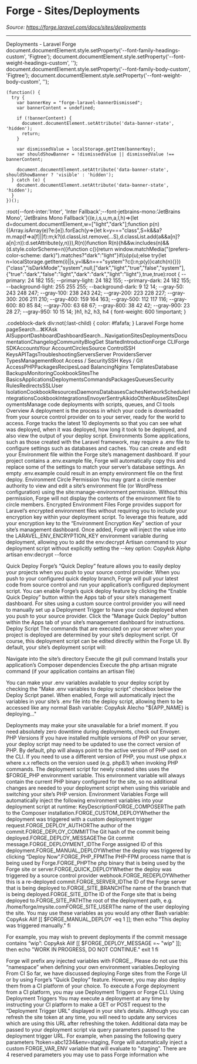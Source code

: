 # Forge - Sites/Deployments

*Source: https://forge.laravel.com/docs/sites/deployments*

---

Deployments - Laravel Forge
              document.documentElement.style.setProperty('--font-family-headings-custom', 'Figtree');
              document.documentElement.style.setProperty('--font-weight-headings-custom', '');
              document.documentElement.style.setProperty('--font-family-body-custom', 'Figtree');
              document.documentElement.style.setProperty('--font-weight-body-custom', '');
            
    (function() {
      try {
        var bannerKey = "forge-laravel-bannerDismissed";
        var bannerContent = undefined;
        
        if (!bannerContent) {
          document.documentElement.setAttribute('data-banner-state', 'hidden');
          return;
        }
        
        var dismissedValue = localStorage.getItem(bannerKey);
        var shouldShowBanner = !dismissedValue || dismissedValue !== bannerContent;
        
        document.documentElement.setAttribute('data-banner-state', shouldShowBanner ? 'visible' : 'hidden');
      } catch (e) {
        document.documentElement.setAttribute('data-banner-state', 'hidden');
      }
    })();
  :root{--font-inter:'Inter', 'Inter Fallback';--font-jetbrains-mono:'JetBrains Mono', 'JetBrains Mono Fallback'}((e,i,s,u,m,a,l,h)=>{let d=document.documentElement,w=["light","dark"];function p(n){(Array.isArray(e)?e:[e]).forEach(y=>{let k=y==="class",S=k&&a?m.map(f=>a[f]||f):m;k?(d.classList.remove(...S),d.classList.add(a&&a[n]?a[n]:n)):d.setAttribute(y,n)}),R(n)}function R(n){h&&w.includes(n)&&(d.style.colorScheme=n)}function c(){return window.matchMedia("(prefers-color-scheme: dark)").matches?"dark":"light"}if(u)p(u);else try{let n=localStorage.getItem(i)||s,y=l&&n==="system"?c():n;p(y)}catch(n){}})("class","isDarkMode","system",null,["dark","light","true","false","system"],{"true":"dark","false":"light","dark":"dark","light":"light"},true,true):root {
    --primary: 24 182 155;
    --primary-light: 24 182 155;
    --primary-dark: 24 182 155;
    --background-light: 255 255 255;
    --background-dark: 9 12 14;
    --gray-50: 243 248 247;
    --gray-100: 238 243 242;
    --gray-200: 223 228 227;
    --gray-300: 206 211 210;
    --gray-400: 159 164 163;
    --gray-500: 112 117 116;
    --gray-600: 80 85 84;
    --gray-700: 63 68 67;
    --gray-800: 38 42 42;
    --gray-900: 23 28 27;
    --gray-950: 10 15 14;
  }h1, h2, h3, h4 {
    font-weight: 600 !important;
}

.codeblock-dark div:not(:last-child) {
    color: #fafafa;
}
Laravel Forge home pageSearch...⌘KAsk AISupportDashboardDashboardSearch...NavigationSitesDeploymentsDocumentationChangelogCommunityBlogGet StartedIntroductionForge CLIForge SDKAccountsYour AccountCirclesSource ControlSSH KeysAPITagsTroubleshootingServersServer ProvidersServer TypesManagementRoot Access / SecuritySSH Keys / Git AccessPHPPackagesRecipesLoad BalancingNginx TemplatesDatabase BackupsMonitoringCookbookSitesThe BasicsApplicationsDeploymentsCommandsPackagesQueuesSecurity RulesRedirectsSSLUser IsolationCookbookResourcesDaemonsDatabasesCachesNetworkSchedulerIntegrationsCookbookIntegrationsEnvoyerSentryAikidoOtherAbuseSitesDeploymentsManage code deployments with scripts, queues, and CI tools​Overview
A deployment is the process in which your code is downloaded from your source control provider on to your server, ready for the world to access. Forge tracks the latest 10 deployments so that you can see what was deployed, when it was deployed, how long it took to be deployed, and also view the output of your deploy script.
​Environments
Some applications, such as those created with the Laravel framework, may require a .env file to configure settings such as databases and caches. You can create and edit your Environment file within the Forge site’s management dashboard.
If your project contains a .env.example file, Forge will automatically copy this and replace some of the settings to match your server’s database settings. An empty .env.example could result in an empty environment file on the first deploy.
​Environment Circle Permission
You may grant a circle member authority to view and edit a site’s environment file (or WordPress configuration) using the site:manage-environment permission. Without this permission, Forge will not display the contents of the environment file to circle members.
​Encrypted Environment Files
Forge provides support for Laravel’s encrypted environment files without requiring you to include your encryption key within your deployment script.
To leverage this feature, add your encryption key to the “Environment Encryption Key” section of your site’s management dashboard. Once added, Forge will inject the value into the LARAVEL_ENV_ENCRYPTION_KEY environment variable during deployment, allowing you to add the env:decrypt Artisan command to your deployment script without explicitly setting the --key option:
CopyAsk AIphp artisan env:decrypt --force

​Quick Deploy
Forge’s “Quick Deploy” feature allows you to easily deploy your projects when you push to your source control provider. When you push to your configured quick deploy branch, Forge will pull your latest code from source control and run your application’s configured deployment script.
You can enable Forge’s quick deploy feature by clicking the “Enable Quick Deploy” button within the Apps tab of your site’s management dashboard.
For sites using a custom source control provider you will need to manually set up a Deployment Trigger to have your code deployed when you push to your source provider. Click the “Manage Quick Deploy” button within the Apps tab of your site’s management dashboard for instructions.
​Deploy Script
The commands that are executed on your server when your project is deployed are determined by your site’s deployment script. Of course, this deployment script can be edited directly within the Forge UI. By default, your site’s deployment script will:

Navigate into the site’s directory
Execute the git pull command
Installs your application’s Composer dependencies
Execute the php artisan migrate command (if your application contains an artisan file)

You can make your .env variables available to your deploy script by checking the “Make .env variables to deploy script” checkbox below the Deploy Script panel. When enabled, Forge will automatically inject the variables in your site’s .env file into the deploy script, allowing them to be accessed like any normal Bash variable:
CopyAsk AIecho &quot;${APP_NAME} is deploying...&quot;

Deployments may make your site unavailable for a brief moment. If you need absolutely zero downtime during deployments, check out Envoyer.
​PHP Versions
If you have installed multiple versions of PHP on your server, your deploy script may need to be updated to use the correct version of PHP.
By default, php will always point to the active version of PHP used on the CLI. If you need to use a different version of PHP, you must use phpx.x where x.x reflects on the version used (e.g. php8.1) when invoking PHP commands.
The deployment script for newly created sites uses the $FORGE_PHP environment variable. This environment variable will always contain the current PHP binary configured for the site, so no additional changes are needed to your deployment script when using this variable and switching your site’s PHP version.
​Environment Variables
Forge will automatically inject the following environment variables into your deployment script at runtime:
KeyDescriptionFORGE_COMPOSERThe path to the Composer installation.FORGE_CUSTOM_DEPLOYWhether the deployment was triggered with a custom deployment trigger request.FORGE_DEPLOY_AUTHORThe author of the commit.FORGE_DEPLOY_COMMITThe Git hash of the commit being deployed.FORGE_DEPLOY_MESSAGEThe Git commit message.FORGE_DEPLOYMENT_IDThe Forge assigned ID of this deployment.FORGE_MANUAL_DEPLOYWhether the deploy was triggered by clicking “Deploy Now”.FORGE_PHP_FPMThe PHP-FPM process name that is being used by Forge.FORGE_PHPThe php binary that is being used by the Forge site or server.FORGE_QUICK_DEPLOYWhether the deploy was triggered by a source control provider webhook.FORGE_REDEPLOYWhether this is a re-deployed commit.FORGE_SERVER_IDThe ID of the Forge server that is being deployed to.FORGE_SITE_BRANCHThe name of the branch that is being deployed.FORGE_SITE_IDThe ID of the Forge site that is being deployed to.FORGE_SITE_PATHThe root of the deployment path, e.g. /home/forge/mysite.comFORGE_SITE_USERThe name of the user deploying the site.
You may use these variables as you would any other Bash variable:
CopyAsk AIif [[ $FORGE_MANUAL_DEPLOY -eq 1 ]]; then
    echo &quot;This deploy was triggered manually.&quot;
fi

For example, you may wish to prevent deployments if the commit message contains “wip”:
CopyAsk AIif [[ $FORGE_DEPLOY_MESSAGE =~ &quot;wip&quot; ]]; then
    echo &quot;WORK IN PROGRESS, DO NOT CONTINUE.&quot;
    exit 1
fi

Forge will prefix any injected variables with FORGE_. Please do not use this “namespace” when defining your own environment variables.
​Deploying From CI
So far, we have discussed deploying Forge sites from the Forge UI or by using Forge’s “Quick Deploy” feature. However, you may also deploy them from a CI platform of your choice.
To execute a Forge deployment from a CI platform, you may use Deployment Triggers or Forge CLI.
​Using Deployment Triggers
You may execute a deployment at any time by instructing your CI platform to make a GET or POST request to the “Deployment Trigger URL” displayed in your site’s details.
Although you can refresh the site token at any time, you will need to update any services which are using this URL after refreshing the token.
Additional data may be passed to your deployment script via query parameters passed to the deployment trigger URL. For example, when passing the following query parameters ?token=abc1234&amp;env=staging, Forge will automatically inject a custom FORGE_VAR_ENV variable that will evaluate to &quot;staging&quot;.
There are 4 reserved parameters you may use to pass Forge information whe